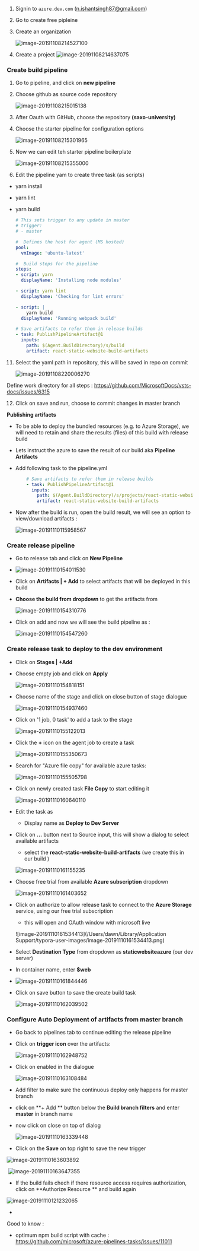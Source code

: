 1. Signin to `azure.dev.com` (n.ishantsingh87@gmail.com)

2. Go to create free pipleine

3. Create an organization

   ![image-20191108214527100](images/create-organization.png)

   

4. Create a project
  ![image-20191108214637075](images/create-project.png)



### Create build pipeline

1. Go to pipeline, and click on **new pipeline**


6. Choose github as source code repository 

   ![image-20191108215015138](images/choose-source-repo.png)

 

7. After Oauth with GitHub, choose the repository **(saxo-university)**

8. Choose the starter pipeline for configuration options

   ![image-20191108215301965](images/starter-pipeline.png) 



9. Now we can edit teh starter pipeline boilerplate

   ![image-20191108215355000](images/stater-pipeline-boilerplate.png)



10. Edit the pipeline yam to create three task (as scripts)

   - yarn install

   - yarn lint

   - yarn build

     ```yaml
     # This sets trigger to any update in master  
     # trigger:
     # - master
     
     #  Defines the host for agent (MS hosted)
     pool:
       vmImage: 'ubuntu-latest'
     
     #  Build steps for the pipeline
     steps:
     - script: yarn 
       displayName: 'Installing node modules'
     
     - script: yarn lint
       displayName: 'Checking for lint errors'
     
     - script: |
         yarn build
       displayName: 'Running webpack build'
     
     # Save artifacts to refer them in release builds
     - task: PublishPipelineArtifact@1
       inputs:
         path: $(Agent.BuildDirectory)/s/build
         artifact: react-static-website-build-artifacts
     ```
     
     
   
11. Select the yaml path in repository, this will be saved in repo on commit 

    ![image-20191108220006270](images/set-build-yaml-path.png)



Define work directory for all steps : https://github.com/MicrosoftDocs/vsts-docs/issues/6315



12. Click on save and run, choose to commit changes in master branch



**Publishing artifacts**

- To be able to deploy the bundled resources (e.g. to Azure Storage), we will need to retain and share the results (files) of this build with release build 

- Lets instruct the azure to save the result of our build aka **Pipeline Artifacts**

- Add following task to the pipeline.yml

  ```yaml
      # Save artifacts to refer them in release builds
      - task: PublishPipelineArtifact@1
        inputs:
          path: $(Agent.BuildDirectory)/s/projects/react-static-website/build
          artifact: react-static-website-build-artifacts
  ```

- Now after the build is run, open the build result, we will see an option to view/download artifacts : 

  ![image-20191110115958567](images/download-artifacts.png)







### Create release pipeline

- Go to release tab and click on **New Pipeline**
- ![image-20191110154011530](images/create-release-pipeline.png)





- Click on **Artifacts | + Add** to select artifacts that will be deployed in this build

- **Choose the build from dropdown** to get the artifacts from

  ![image-20191110154310776](images/choose-artifacts-build-create-release-pipeline.png)



- Click on add and now we will see the build pipeline as : 

  ![image-20191110154547260](images/added-artificats-create-release-pipeline.png)





### Create release task to deploy to the dev environment

- Click on **Stages | +Add**

- Choose empty job and click on **Apply**

  ![image-20191110154818151](images/create-stage-empty.png)



- Choose name of the stage and click on close button of stage dialogue 

  ![image-20191110154937460](images/set-stage-name.png)





- Click on '1 job, 0 task' to add a task to the stage

  ![image-20191110155122013](images/add-task-to-release-job.png)



- Click the **+** icon on the agent job to create a task

  ![image-20191110155350673](images/add-release-job-task.png)



- Search for "Azure file copy" for available azure tasks:

	![image-20191110155505798](images/stoage-task-for-release.png)



- Click on newly created task **File Copy** to start editing it

  ![image-20191110160640110](images/edit-file-copy-task.png)



- Edit the task as 

  - Display name as **Deploy to Dev Server**

- Click on **...** button next to Source input, this will show a dialog to select available artifacts

  - select the **react-static-website-build-artifacts** (we create this in our build )

  ![image-20191110161155235](images/chose-copy-file-artifacts.png)



- Choose free trial from available **Azure subscription** dropdown

  ![image-20191110161403652](images/select-file-task-azure-subscription-dropdown.png)



- Click on authorize to allow release task to connect to the **Azure Storage** service, using our free trial subscription

  - this will open and OAuth window with microsoft live

  ![image-20191110161534413](/Users/dawn/Library/Application Support/typora-user-images/image-20191110161534413.png)



- Select **Destination Type** from dropdown as **staticwebsiteazure** (our dev server)
- In container name, enter **$web**
- ![image-20191110161844446](images/select-container-destination-name-copy-task.png)



- Click on save button to save the create build task

  ![image-20191110162039502](images/save-release-to-dev-file-copy-task.png)





### Configure Auto Deployment of artifacts from master branch

- Go back to pipelines tab to continue editing the release pipeline

- Click on **trigger icon** over the artifacts: 

  ![image-20191110162948752](images/continuous-deployment-trigger.png)



- Click on enabled in the dialogue 

  ![image-20191110163108484](images/enable-continuous-deployment-trigger.png)



- Add filter to make sure the continuous deploy only happens for master branch

- click on **+ Add ** button below the **Build branch filters** and enter **master** in branch name

- now click on close on top of dialog

  ![image-20191110163339448](images/select-branch-for-continuous-deployment-trigger.png)

  



- Click on the **Save** on top right to save the new trigger

![image-20191110163603892](images/save-continuous-deployment-trigger.png)



​	![image-20191110163647355](images/save-comment-continuous-deployment-trigger.png)






- If the build fails chech if there resource access requires authorization, click on **Authorize Resource ** and build again

![image-20191110121232065](images/authorize-services-connection-for-resources.png)



- 



Good to know : 

- optimum npm build script with cache : https://github.com/microsoft/azure-pipelines-tasks/issues/11011
